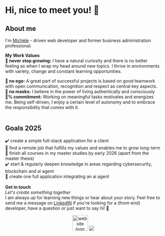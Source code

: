 # Hi, nice to meet you! 👋

## About me
I'm [Michèle](https://michele-marschner-portfolio-2025.netlify.app/) - driven web developer and former business administration professional. 

**My Work Values**<br />
**🌱 never stop growing:** I have a natural curiosity and there is no better feeling as when I wrap my head around new topics. I thrive in environments with variety, change and constant learning opportunities.<br />

**🙌 no ego:** A great part of successful projects is based on good teamwork with open communication, recognition and respect as central key aspects. <br />
**👩 no masks:** I believe in the power of living authentically and consciously <br />
**💯% commitment:** Working on meaningful tasks motivates and energizes me.  Being self-driven, I enjoy a certain level of autonomy and to embrace the  responsibility that comes with it.  
<br />

## Goals 2025
✔️ create a simple full-stack application for a client <br />
🔘 find a remote job that fulfills my values and enables me to grow long-term <br />
🔘 finish all courses in my master studies by early 2026 (apart from the master thesis) <br />
✔️ start & regularly deepen knowledge in areas regarding cybersecurity, blockchain and ai agent <br />
🔘 create one full application integrating an ai agent <br />
<br />
**Get in touch** <br />
*Let's create something together* <br />
I am always up for learning new things or hear about your story. Feel free to send me a message on [LinkedIN](https://www.linkedin.com/in/mich%C3%A8le-marschner-89578a115/) if you're looking for a (front-end) developer, have a question or just want to say hi! 🙋
<p align="center"><a href="https://michele-marschner-portfolio-2025.netlify.app/"><img src="https://github.com/user-attachments/assets/215ce3e4-7f73-4f60-ad42-ea5298af0447" alt="website logo" width="50"/></a>
<a href="https://www.linkedin.com/in/mich%C3%A8le-marschner-89578a115/"><img src="https://user-images.githubusercontent.com/49597398/94343779-e2d9b400-001a-11eb-894f-f3e341ba55d8.png"/></a></p>

